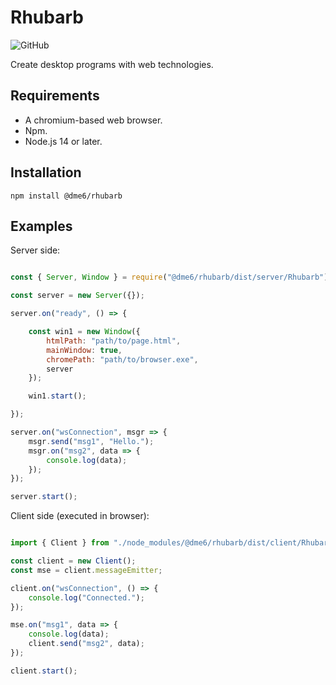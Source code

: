 # Rhubarb

![GitHub](https://img.shields.io/github/license/dme6/rhubarb?style=plastic)

Create desktop programs with web technologies.

## Requirements

- A chromium-based web browser.
- Npm.
- Node.js 14 or later.

## Installation

```
npm install @dme6/rhubarb
```

## Examples
Server side:
```js

const { Server, Window } = require("@dme6/rhubarb/dist/server/Rhubarb");

const server = new Server({});

server.on("ready", () => {

    const win1 = new Window({
        htmlPath: "path/to/page.html",
        mainWindow: true,
        chromePath: "path/to/browser.exe",
        server
    });

    win1.start();

});

server.on("wsConnection", msgr => {
    msgr.send("msg1", "Hello.");
    msgr.on("msg2", data => {
        console.log(data);
    });
});

server.start();

```

Client side (executed in browser):

```js

import { Client } from "./node_modules/@dme6/rhubarb/dist/client/Rhubarb";

const client = new Client();
const mse = client.messageEmitter;

client.on("wsConnection", () => {
    console.log("Connected.");
});

mse.on("msg1", data => {
    console.log(data);
    client.send("msg2", data);
});

client.start();

```